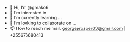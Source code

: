 - 👋 Hi, I’m @gmako6
- 👀 I’m interested in ...
- 🌱 I’m currently learning ...
- 💞️ I’m looking to collaborate on ...
- 📫 How to reach me mail: georgeprosper63@gmail.com | +255676680413

<!---
gmako6/gmako6 is a ✨ special ✨ repository because its `README.md` (this file) appears on your GitHub profile.
You can click the Preview link to take a look at your changes.
--->
